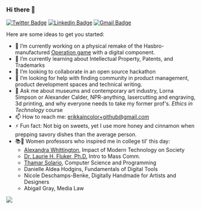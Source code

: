 ### Hi there 👋
[![Twitter Badge](https://img.shields.io/badge/-@erikkaincolor-1ca0f1?style=flat-square&labelColor=1ca0f1&logo=twitter&logoColor=white&link=https://twitter.com/erikkaincolor)](https://twitter.com/erikkaincolor) [![Linkedin Badge](https://img.shields.io/badge/-erikkapolk-blue?style=flat-square&logo=Linkedin&logoColor=white&link=https://www.linkedin.com/in/erikkapolk/)](https://www.linkedin.com/in/erikkapolk/) 
[![Gmail Badge](https://img.shields.io/badge/-erikkaincolor+github@gmail.com-c14438?style=flat-square&logo=Gmail&logoColor=white&link=mailto:erikkaincolor+github@gmail.com)](mailto:erikkaincolor+github@gmail.com)

Here are some ideas to get you started:

- 🔭 I’m currently working on a physical remake of the Hasbro-manufactured [Operation game](https://instructions.hasbro.com/en-us/instruction/Operation-The-Game "What is the Operation game?") with a digital component. 
- 🌱 I’m currently learning about Intellectual Property, Patents, and Trademarks
- 👯 I’m looking to collaborate in an open source hackathon
- 🤔 I’m looking for help with finding community in product management, product development spaces and technical writing.
- 💬 Ask me about museums and contemporary art industry, Lorna Simpson or Alexander Calder, NPR-anything, lasercutting and engraving, 3d printing, and why everyone needs to take my former prof's. *Ethics in Technology* course
- 📫 How to reach me: erikkaincolor+github@gmail.com
- ⚡ Fun fact: Not big on sweets, yet I use more honey and cinnamon when prepping savory dishes than the average person.
- 📚:love_letter: Women professors who inspired me in college til' this day:
    - [Alexandra Whittington](https://www.linkedin.com/in/alexandra-whittington-futurist/), Impact of Modern Technology on Society
    - [Dr. Laurie H. Fluker, Ph.D.]() Intro to Mass Comm.
    - [Thamar Solario](https://www.linkedin.com/in/thamar-solorio/), Computer Science and Programming
    - Danielle Aldea Hodgins, Fundamentals of Digital Tools
    - Nicole Deschamps-Benke, Digitally Handmade for Artists and Designers
    - Abigail Gray, Media Law 
  
![](https://komarev.com/ghpvc/?username=erikkaincolor&color=orange)

